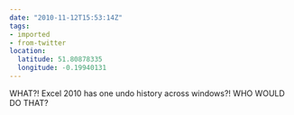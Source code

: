 ```yaml
---
date: "2010-11-12T15:53:14Z"
tags:
- imported
- from-twitter
location:
  latitude: 51.80878335
  longitude: -0.19940131
---
```

WHAT?! Excel 2010 has one undo history across windows?! WHO WOULD DO THAT?
